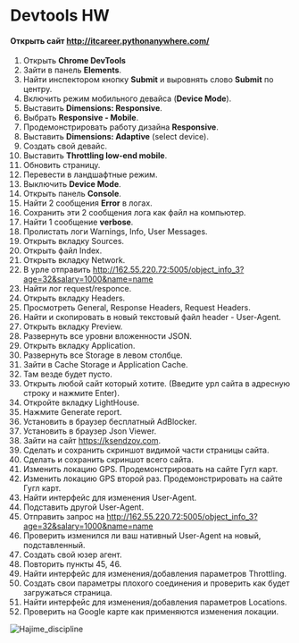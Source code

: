 # Devtools HW
#### Открыть сайт http://itcareer.pythonanywhere.com/  
 1. Открыть **Chrome DevTools**  
 2. Зайти в панель **Elements**.  
 3. Найти инспектором кнопку **Submit** и выровнять слово **Submit** по центру.    
 4. Включить режим мобильного девайса (**Device Mode**).  
 5. Выставить **Dimensions: Responsive**. 
 6. Выбрать **Responsive - Mobile**. 
 7. Продемонстрировать работу дизайна **Responsive**. 
 8. Выставить **Dimensions: Adaptive** (select device). 
 9. Создать свой девайс. 
 10. Выставить **Throttling low-end mobile**. 
 11. Обновить страницу. 
 12. Перевести в ландшафтные режим. 
 13. Выключить **Device Mode**. 
 14. Открыть панель **Console**. 
 15. Найти 2 сообщения **Error** в логах. 
 16. Сохранить эти 2 сообщения лога как файл на компьютер.
 17. Найти 1 сообщение **verbose**. 
 18. Пролистать логи Warnings, Info, User Messages. 
 19. Открыть вкладку Sources.  
 20. Открыть файл Index. 
 21. Открыть вкладку Network. 
 22. В урле отправить http://162.55.220.72:5005/object_info_3?age=32&salary=1000&name=name
 23. Найти лог request/responce.   
 24. Открыть вкладку Headers. 
 25. Просмотреть General, Response Headers, Request Headers. 
 26. Найти и скопировать в новый текстовый файл header - User-Agent. 
 27. Открыть вкладку Preview. 
 28. Развернуть все уровни вложенности JSON. 
 29. Открыть вкладку Application. 
 30. Развернуть все Storage в левом столбце. 
 31. Зайти в Cache Storage и Application Cache. 
 32. Там везде будет пусто. 
 33. Открыть любой сайт который хотите. (Введите урл сайта в адресную строку и нажмите Enter). 
 34. Откройте вкладку LightHouse.
 35. Нажмите Generate report. 
 36. Установить в браузер бесплатный AdBlocker. 
 37. Установить в браузер Json Viewer. 
 38. Зайти на сайт https://ksendzov.com.
 39. Сделать и сохранить скриншот видимой части страницы сайта. 
 40. Сделать и сохранить скриншот всего сайта. 
 41. Изменить локацию GPS. Продемонстрировать на сайте Гугл карт. 
 42. Изменить локацию GPS второй раз. Продемонстрировать на сайте Гугл карт. 
 43. Найти интерфейс для изменения User-Agent. 
 44. Подставить другой User-Agent.
 45. Отправить запрос на http://162.55.220.72:5005/object_info_3?age=32&salary=1000&name=name 
 46. Проверить изменился ли ваш нативный User-Agent на новый, подставленный. 
 47. Создать свой юзер агент. 
 48. Повторить пункты 45, 46. 
 49. Найти интерфейс для изменения/добавления параметров Throttling.  
 50. Создать свои параметры плохого соединения и проверить как будет загружаться страница. 
 51. Найти интерфейс для изменения/добавления параметров Locations. 
 52. Проверить на Google карте как применяются изменения локации. 



![Hajime_discipline](https://github.com/VladislavBroPiton/Devtools/assets/132227845/4dc5c68f-8da8-4717-949e-3d8f12df3350)


